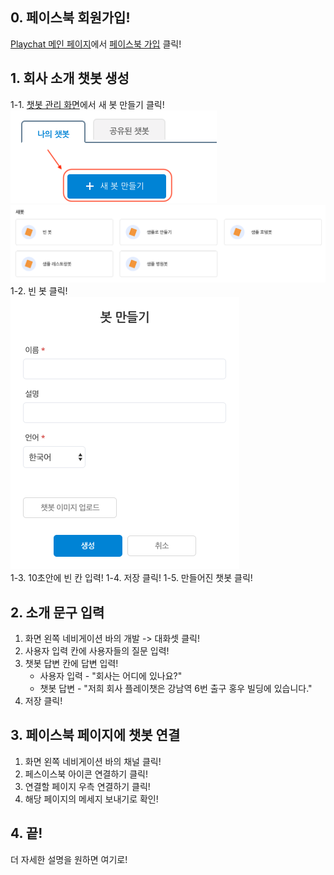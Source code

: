 ## 0. 페이스북 회원가입!
<a href="/" target="_blank">Playchat 메인 페이지</a>에서 <a href="/auth/facebook" target="_blank">페이스북 가입</a> 클릭!

## 1. 회사 소개 챗봇 생성
1-1. <a href="/playchat/chatbots">챗봇 관리 화면</a>에서 새 봇 만들기 클릭!
<a href="https://raw.githubusercontent.com/moneybrain-ai/PlayChat-Docs/master/start_image/5.png" target="_blank"><img src="https://github.com/moneybrain-ai/PlayChat-Docs/blob/master/start_image/5.png" title="클릭"/></a>  
<a href="https://raw.githubusercontent.com/moneybrain-ai/PlayChat-Docs/master/start_image/6.png" target="_blank"><img src="https://github.com/moneybrain-ai/PlayChat-Docs/blob/master/start_image/6.png" title="클릭"/></a>  
1-2. 빈 봇 클릭!  
<a href="https://raw.githubusercontent.com/moneybrain-ai/PlayChat-Docs/master/start_image/7.png" target="_blank"><img src="https://github.com/moneybrain-ai/PlayChat-Docs/blob/master/start_image/7.png" title="클릭"/></a>  
1-3. 10초안에 빈 칸 입력!
1-4. 저장 클릭!
1-5. 만들어진 챗봇 클릭!
## 2. 소개 문구 입력
1. 화면 왼쪽 네비게이션 바의 개발 -> 대화셋 클릭!
2. 사용자 입력 칸에 사용자들의 질문 입력!
3.  챗봇 답변 칸에 답변 입력!
	* 사용자 입력 - "회사는 어디에 있나요?"
	* 챗봇 답변 - "저희 회사 플레이챗은 강남역 6번 출구 홍우 빌딩에 있습니다."
4. 저장 클릭!

## 3. 페이스북 페이지에 챗봇 연결
1. 화면 왼쪽 네비게이션 바의 채널 클릭!
2. 페스이스북 아이콘 연결하기 클릭!
3. 연결할 페이지 우측 연결하기 클릭!
4. 해당 페이지의 메세지 보내기로 확인!

## 4. 끝!
더 자세한 설명을 원하면 <a href="/docs/10minutes-ko.html"></a>여기로!

